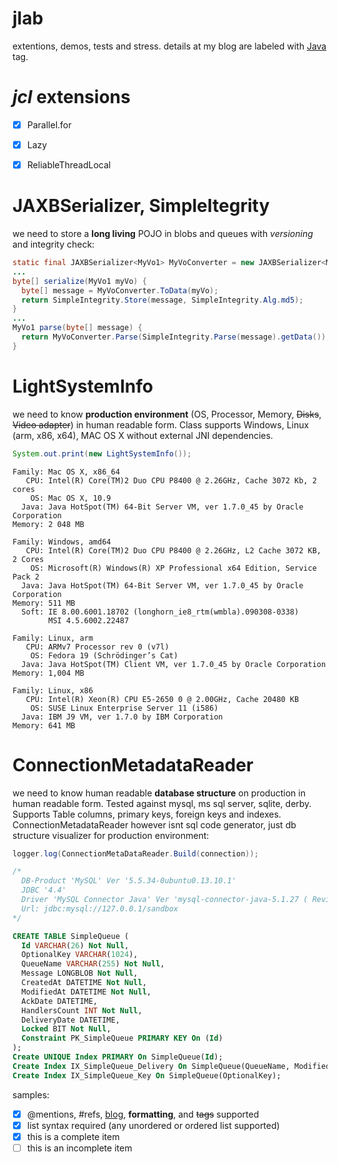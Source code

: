 jlab
====
extentions, demos, tests and stress. details at my blog are labeled with [Java](http://devizer.blogspot.com/search/label/Java) tag.

*jcl* extensions
===
- [x] Parallel.for
- [x] Lazy<T>
- [x] ReliableThreadLocal<T>





JAXBSerializer, SimpleItegrity
===
we need to store a **long living** POJO in blobs and queues with *versioning* and integrity check:


```java
static final JAXBSerializer<MyVo1> MyVoConverter = new JAXBSerializer<MyVo1>(MyVo1.class);
...
byte[] serialize(MyVo1 myVo) {
  byte[] message = MyVoConverter.ToData(myVo);
  return SimpleIntegrity.Store(message, SimpleIntegrity.Alg.md5);
}
...
MyVo1 parse(byte[] message) {
  return MyVoConverter.Parse(SimpleIntegrity.Parse(message).getData());
}
```

LightSystemInfo
===
we need to know **production environment** (OS, Processor, Memory, <del>Disks</del>, <del>Video adapter</del>) in human readable form.
Class supports Windows, Linux (arm, x86, x64), MAC OS X without external JNI dependencies.

```java
System.out.print(new LightSystemInfo());
```
```
Family: Mac OS X, x86_64
   CPU: Intel(R) Core(TM)2 Duo CPU P8400 @ 2.26GHz, Cache 3072 Kb, 2 cores
    OS: Mac OS X, 10.9
  Java: Java HotSpot(TM) 64-Bit Server VM, ver 1.7.0_45 by Oracle Corporation
Memory: 2 048 MB
```
```
Family: Windows, amd64
   CPU: Intel(R) Core(TM)2 Duo CPU P8400 @ 2.26GHz, L2 Cache 3072 KB, 2 Cores
    OS: Microsoft(R) Windows(R) XP Professional x64 Edition, Service Pack 2
  Java: Java HotSpot(TM) 64-Bit Server VM, ver 1.7.0_45 by Oracle Corporation
Memory: 511 MB
  Soft: IE 8.00.6001.18702 (longhorn_ie8_rtm(wmbla).090308-0338)
        MSI 4.5.6002.22487
```
```
Family: Linux, arm
   CPU: ARMv7 Processor rev 0 (v7l)
    OS: Fedora 19 (Schrödinger’s Cat)
  Java: Java HotSpot(TM) Client VM, ver 1.7.0_45 by Oracle Corporation
Memory: 1,004 MB
```
```
Family: Linux, x86
   CPU: Intel(R) Xeon(R) CPU E5-2650 0 @ 2.00GHz, Cache 20480 KB
    OS: SUSE Linux Enterprise Server 11 (i586)
  Java: IBM J9 VM, ver 1.7.0 by IBM Corporation
Memory: 641 MB
```




ConnectionMetadataReader
===
we need to know human readable **database structure** on production in human readable form.
Tested against mysql, ms sql server, sqlite, derby.
Supports Table columns, primary keys, foreign keys and indexes.
ConnectionMetadataReader however isnt sql code generator,
just db structure visualizer for production environment:

```java
logger.log(ConnectionMetaDataReader.Build(connection));
```
```sql
/*
  DB-Product 'MySQL' Ver '5.5.34-0ubuntu0.13.10.1'
  JDBC '4.4'
  Driver 'MySQL Connector Java' Ver 'mysql-connector-java-5.1.27 ( Revision: alexander.soklakov@oracle.com-20131021093118-gtm1bh1vb450xipt )'
  Url: jdbc:mysql://127.0.0.1/sandbox
*/

CREATE TABLE SimpleQueue (
  Id VARCHAR(26) Not Null,
  OptionalKey VARCHAR(1024),
  QueueName VARCHAR(255) Not Null,
  Message LONGBLOB Not Null,
  CreatedAt DATETIME Not Null,
  ModifiedAt DATETIME Not Null,
  AckDate DATETIME,
  HandlersCount INT Not Null,
  DeliveryDate DATETIME,
  Locked BIT Not Null,
  Constraint PK_SimpleQueue PRIMARY KEY On (Id)
);
Create UNIQUE Index PRIMARY On SimpleQueue(Id);
Create Index IX_SimpleQueue_Delivery On SimpleQueue(QueueName, ModifiedAt);
Create Index IX_SimpleQueue_Key On SimpleQueue(OptionalKey);
```




samples:
- [x] @mentions, #refs, [blog](http://google.com), **formatting**, and <del>tags</del> supported
- [x] list syntax required (any unordered or ordered list supported)
- [x] this is a complete item
- [ ] this is an incomplete item
